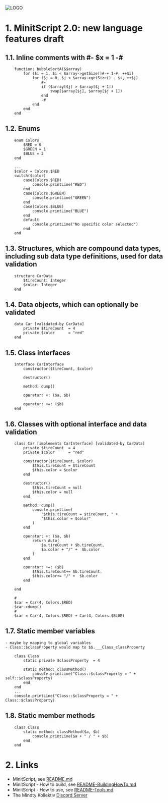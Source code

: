 ![LOGO](https://raw.githubusercontent.com/andreasdr/minitscript/master/resources/github/minitscript-logo.png)

# 1. MinitScript 2.0: new language features draft

## 1.1. Inline comments with #- $x = 1 -#

```
    function: bubbleSortA(&$array)
    	for ($i = 1, $i < $array->getSize()#-+ 1-#, ++$i)
    		for ($j = 0, $j < $array->getSize() - $i, ++$j)
                #-
    			if ($array[$j] > $array[$j + 1])
    				swap($array[$j], $array[$j + 1])
    			end
                -#
    		end
    	end
    end
```

## 1.2. Enums

```
    enum Colors
        $RED = 0
        $GREEN = 1
        $BLUE = 2
    end

    ...
    $color = Colors.$RED
    switch($color)
        case(Colors.$RED)
            console.printLine("RED")
        end        
        case(Colors.$GREEN)
            console.printLine("GREEN")
        end
        case(Colors.$BLUE)
            console.printLine("BLUE")
        end
        default
            console.printLine("No specific color selected")
        end
    end
```

## 1.3. Structures, which are compound data types, including sub data type definitions, used for data validation

```
    structure CarData
        $tireCount: Integer
        $color: Integer
    end
```

## 1.4. Data objects, which can optionally be validated

```
    data Car [validated-by CarData]
        private $tireCount  = 4
        private $color      = "red"
    end
```

## 1.5. Class interfaces

```
    interface CarInterface
        constructor($tireCount, $color)

        destructor()

        method: dump()

        operator: +: ($a, $b)

        operator: +=: ($b)
    end
```

## 1.6. Classes with optional interface and data validation

```
    class Car [implements CarInterface] [validated-by CarData]
        private $tireCount  = 4
        private $color      = "red"

        constructor($tireCount, $color)
            $this.tireCount = $tireCount
            $this.color = $color
        end

        destructor()
            $this.tireCount = null
            $this.color = null      
        end

        method: dump()
            console.printLine(
                "$this.tireCount = $tireCount, " +
                "$this.color = $color"
            )
        end

        operator: +: ($a, $b)
            return Auto(
                $a.tireCount + $b.tireCount,
                $a.color + "/" +  $b.color
            )
        end  

        operator: +=: ($b)
            $this.tireCount+= $b.tireCount,
            $this.color+= "/" +  $b.color
        end  
    
    end

    #
    $car = Car(4, Colors.$RED)
    $car->dump()
    #
    $car = Car(4, Colors.$RED) + Car(4, Colors.$BLUE)
```

## 1.7. Static member variables
    - maybe by mapping to global variables
    - Class::$classProperty would map to $$.___Class_classProperty

```
    class Class
        static private $classProperty  = 4

        static method: classMethod()
            console.printLine("Class::$classProperty = " + self::$classProperty) 
        end
    end
    ...
    console.printLine("Class::$classProperty = " + Class::$classProperty)
```

## 1.8. Static member methods

```
    class Class
        static method: classMethod($a, $b)
            console.printLine($a + " / " + $b)
        end
    end
```

# 2. Links

- MinitScript, see [README.md](./README.md)
- MinitScript - How to build, see [README-BuildingHowTo.md](./README-BuildingHowTo.md)
- MinitScript - How to use, see [README-Tools.md](./README-Tools.md)
- The Mindty Kollektiv [Discord Server](https://discord.gg/Na4ACaFD)

